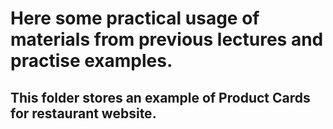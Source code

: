 # Here some practical usage of materials from previous lectures and practise examples.
## This folder stores an example of Product Cards for restaurant website.
